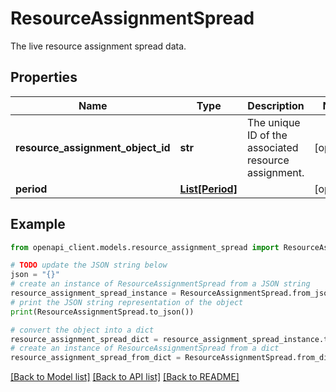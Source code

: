 # ResourceAssignmentSpread

The live resource assignment spread data.

## Properties

Name | Type | Description | Notes
------------ | ------------- | ------------- | -------------
**resource_assignment_object_id** | **str** | The unique ID of the associated resource assignment. | [optional] 
**period** | [**List[Period]**](Period.md) |  | [optional] 

## Example

```python
from openapi_client.models.resource_assignment_spread import ResourceAssignmentSpread

# TODO update the JSON string below
json = "{}"
# create an instance of ResourceAssignmentSpread from a JSON string
resource_assignment_spread_instance = ResourceAssignmentSpread.from_json(json)
# print the JSON string representation of the object
print(ResourceAssignmentSpread.to_json())

# convert the object into a dict
resource_assignment_spread_dict = resource_assignment_spread_instance.to_dict()
# create an instance of ResourceAssignmentSpread from a dict
resource_assignment_spread_from_dict = ResourceAssignmentSpread.from_dict(resource_assignment_spread_dict)
```
[[Back to Model list]](../README.md#documentation-for-models) [[Back to API list]](../README.md#documentation-for-api-endpoints) [[Back to README]](../README.md)


